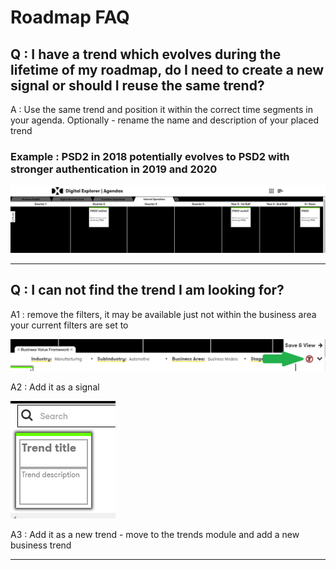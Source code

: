 # Roadmap FAQ

## Q : I have a trend which evolves during the lifetime of my roadmap, do I need to create a new signal or should I reuse the same trend?

A : Use the same trend and position it within the correct time segments in your agenda.
Optionally - rename the name and description of your placed trend

### Example : PSD2 in 2018 potentially evolves to PSD2 with stronger authentication in 2019 and 2020

![PSD1](images/PSD2.png)

---

## Q : I can not find the trend I am looking for?

A1 : remove the filters, it may be available just not within the business area your current filters are set to

![Filters](images/AgendaFilters.png)

A2 : Add it as a signal

![Filters](images/Signal.png)

A3 : Add it as a new trend - move to the trends module and add a new business trend

---

